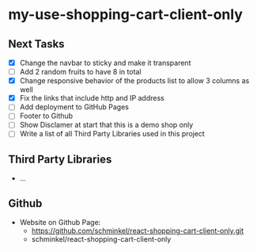 # my-use-shopping-cart-client-only

## Next Tasks

- [X] Change the navbar to sticky and make it transparent
- [ ] Add 2 random fruits to have 8 in total
- [X] Change responsive behavior of the products list to allow 3 columns as well
- [X] Fix the links that include http and IP address
- [ ] Add deployment to GitHub Pages
- [ ] Footer to Github
- [ ] Show Disclamer at start that this is a demo shop only
- [ ] Write a list of all Third Party Libraries used in this project

## Third Party Libraries

- ...

## Github

- Website on Github Page:
  - https://github.com/schminkel/react-shopping-cart-client-only.git
  - schminkel/react-shopping-cart-client-only
